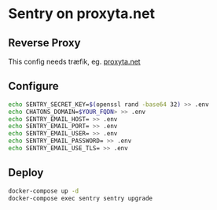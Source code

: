 # Sentry on proxyta.net

## Reverse Proxy

This config needs træfik, eg. [proxyta.net](https://framagit.org/oxyta.net/proxyta.net)

## Configure

```bash
echo SENTRY_SECRET_KEY=$(openssl rand -base64 32) >> .env
echo CHATONS_DOMAIN=$YOUR_FQDN> >> .env
echo SENTRY_EMAIL_HOST= >> .env
echo SENTRY_EMAIL_PORT= >> .env
echo SENTRY_EMAIL_USER= >> .env
echo SENTRY_EMAIL_PASSWORD= >> .env
echo SENTRY_EMAIL_USE_TLS= >> .env
```

## Deploy

```bash
docker-compose up -d
docker-compose exec sentry sentry upgrade
```

